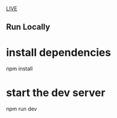 [LIVE](https://remarkable-hotteok-0981c4.netlify.app/)
## Run Locally

# install dependencies

npm install

# start the dev server

npm run dev
```
